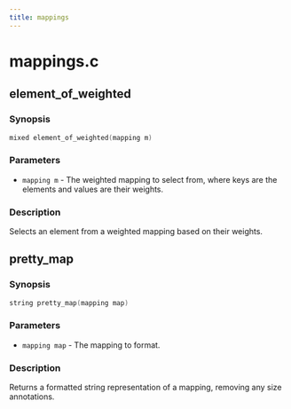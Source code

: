 ```yaml
---
title: mappings
---
```

# mappings.c

## element_of_weighted

### Synopsis

```c
mixed element_of_weighted(mapping m)
```

### Parameters

* `mapping m` - The weighted mapping to select from, where keys are the elements and values are their weights.

### Description

Selects an element from a weighted mapping based on their weights.

## pretty_map

### Synopsis

```c
string pretty_map(mapping map)
```

### Parameters

* `mapping map` - The mapping to format.

### Description

Returns a formatted string representation of a mapping, removing
any size annotations.

